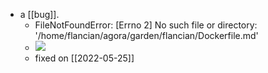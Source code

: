 - a [[bug]].
    - FileNotFoundError: [Errno 2] No such file or directory: '/home/flancian/agora/garden/flancian/Dockerfile.md'
    - ![](https://doc.anagora.org/uploads/upload_a806f7ca87ddd217b8a7d9f597cd2f40.png)
    - fixed on [[2022-05-25]]
